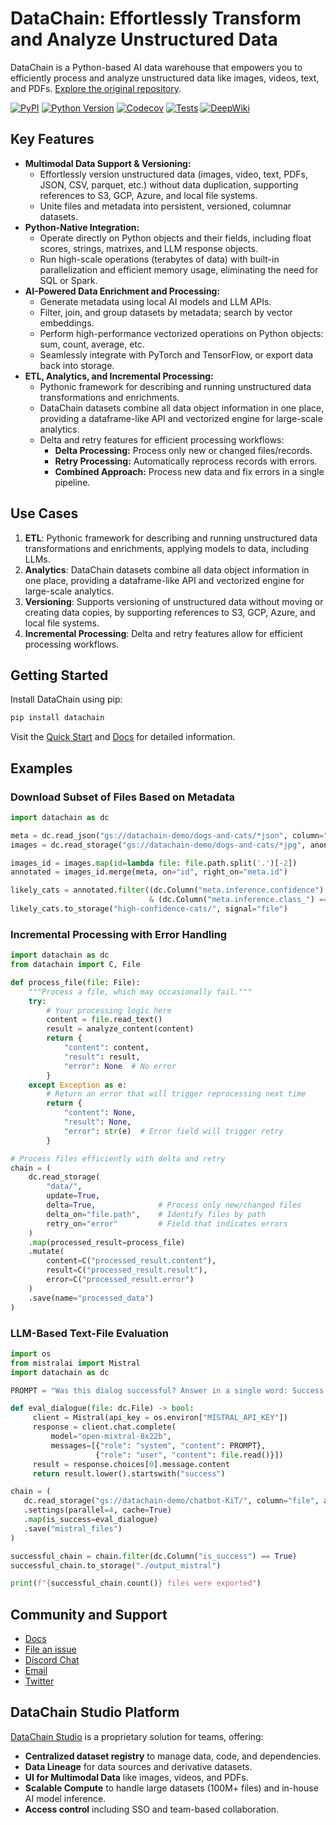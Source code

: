 # DataChain: Effortlessly Transform and Analyze Unstructured Data

DataChain is a Python-based AI data warehouse that empowers you to efficiently process and analyze unstructured data like images, videos, text, and PDFs.  [Explore the original repository](https://github.com/iterative/datachain).

[![PyPI](https://img.shields.io/pypi/v/datachain.svg)](https://pypi.org/project/datachain/)
[![Python Version](https://img.shields.io/pypi/pyversions/datachain)](https://pypi.org/project/datachain)
[![Codecov](https://codecov.io/gh/iterative/datachain/graph/badge.svg?token=byliXGGyGB)](https://codecov.io/gh/iterative/datachain)
[![Tests](https://github.com/iterative/datachain/actions/workflows/tests.yml/badge.svg)](https://github.com/iterative/datachain/actions/workflows/tests.yml)
[![DeepWiki](https://deepwiki.com/badge.svg)](https://deepwiki.com/iterative/datachain)

## Key Features

*   **Multimodal Data Support & Versioning:**
    *   Effortlessly version unstructured data (images, video, text, PDFs, JSON, CSV, parquet, etc.) without data duplication, supporting references to S3, GCP, Azure, and local file systems.
    *   Unite files and metadata into persistent, versioned, columnar datasets.
*   **Python-Native Integration:**
    *   Operate directly on Python objects and their fields, including float scores, strings, matrixes, and LLM response objects.
    *   Run high-scale operations (terabytes of data) with built-in parallelization and efficient memory usage, eliminating the need for SQL or Spark.
*   **AI-Powered Data Enrichment and Processing:**
    *   Generate metadata using local AI models and LLM APIs.
    *   Filter, join, and group datasets by metadata; search by vector embeddings.
    *   Perform high-performance vectorized operations on Python objects: sum, count, average, etc.
    *   Seamlessly integrate with PyTorch and TensorFlow, or export data back into storage.
*   **ETL, Analytics, and Incremental Processing:**
    *   Pythonic framework for describing and running unstructured data transformations and enrichments.
    *   DataChain datasets combine all data object information in one place, providing a dataframe-like API and vectorized engine for large-scale analytics.
    *   Delta and retry features for efficient processing workflows:
        *   **Delta Processing:** Process only new or changed files/records.
        *   **Retry Processing:** Automatically reprocess records with errors.
        *   **Combined Approach:** Process new data and fix errors in a single pipeline.

## Use Cases

1.  **ETL**: Pythonic framework for describing and running unstructured data transformations and enrichments, applying models to data, including LLMs.
2.  **Analytics**: DataChain datasets combine all data object information in one place, providing a dataframe-like API and vectorized engine for large-scale analytics.
3.  **Versioning**: Supports versioning of unstructured data without moving or creating data copies, by supporting references to S3, GCP, Azure, and local file systems.
4.  **Incremental Processing**: Delta and retry features allow for efficient processing workflows.

## Getting Started

Install DataChain using pip:

```bash
pip install datachain
```

Visit the [Quick Start](https://docs.datachain.ai/quick-start) and [Docs](https://docs.datachain.ai/) for detailed information.

## Examples

### Download Subset of Files Based on Metadata

```python
import datachain as dc

meta = dc.read_json("gs://datachain-demo/dogs-and-cats/*json", column="meta", anon=True)
images = dc.read_storage("gs://datachain-demo/dogs-and-cats/*jpg", anon=True)

images_id = images.map(id=lambda file: file.path.split('.')[-2])
annotated = images_id.merge(meta, on="id", right_on="meta.id")

likely_cats = annotated.filter((dc.Column("meta.inference.confidence") > 0.93) \
                               & (dc.Column("meta.inference.class_") == "cat"))
likely_cats.to_storage("high-confidence-cats/", signal="file")
```

### Incremental Processing with Error Handling

```python
import datachain as dc
from datachain import C, File

def process_file(file: File):
    """Process a file, which may occasionally fail."""
    try:
        # Your processing logic here
        content = file.read_text()
        result = analyze_content(content)
        return {
            "content": content,
            "result": result,
            "error": None  # No error
        }
    except Exception as e:
        # Return an error that will trigger reprocessing next time
        return {
            "content": None,
            "result": None,
            "error": str(e)  # Error field will trigger retry
        }

# Process files efficiently with delta and retry
chain = (
    dc.read_storage(
        "data/",
        update=True,
        delta=True,              # Process only new/changed files
        delta_on="file.path",    # Identify files by path
        retry_on="error"         # Field that indicates errors
    )
    .map(processed_result=process_file)
    .mutate(
        content=C("processed_result.content"),
        result=C("processed_result.result"),
        error=C("processed_result.error")
    )
    .save(name="processed_data")
)
```

### LLM-Based Text-File Evaluation

```python
import os
from mistralai import Mistral
import datachain as dc

PROMPT = "Was this dialog successful? Answer in a single word: Success or Failure."

def eval_dialogue(file: dc.File) -> bool:
     client = Mistral(api_key = os.environ["MISTRAL_API_KEY"])
     response = client.chat.complete(
         model="open-mixtral-8x22b",
         messages=[{"role": "system", "content": PROMPT},
                   {"role": "user", "content": file.read()}])
     result = response.choices[0].message.content
     return result.lower().startswith("success")

chain = (
   dc.read_storage("gs://datachain-demo/chatbot-KiT/", column="file", anon=True)
   .settings(parallel=4, cache=True)
   .map(is_success=eval_dialogue)
   .save("mistral_files")
)

successful_chain = chain.filter(dc.Column("is_success") == True)
successful_chain.to_storage("./output_mistral")

print(f"{successful_chain.count()} files were exported")
```

## Community and Support

*   [Docs](https://docs.datachain.ai/)
*   [File an issue](https://github.com/iterative/datachain/issues)
*   [Discord Chat](https://dvc.org/chat)
*   [Email](mailto:support@dvc.org)
*   [Twitter](https://twitter.com/DVCorg)

## DataChain Studio Platform

[DataChain Studio](https://studio.datachain.ai/) is a proprietary solution for teams, offering:

*   **Centralized dataset registry** to manage data, code, and dependencies.
*   **Data Lineage** for data sources and derivative datasets.
*   **UI for Multimodal Data** like images, videos, and PDFs.
*   **Scalable Compute** to handle large datasets (100M+ files) and in-house AI model inference.
*   **Access control** including SSO and team-based collaboration.